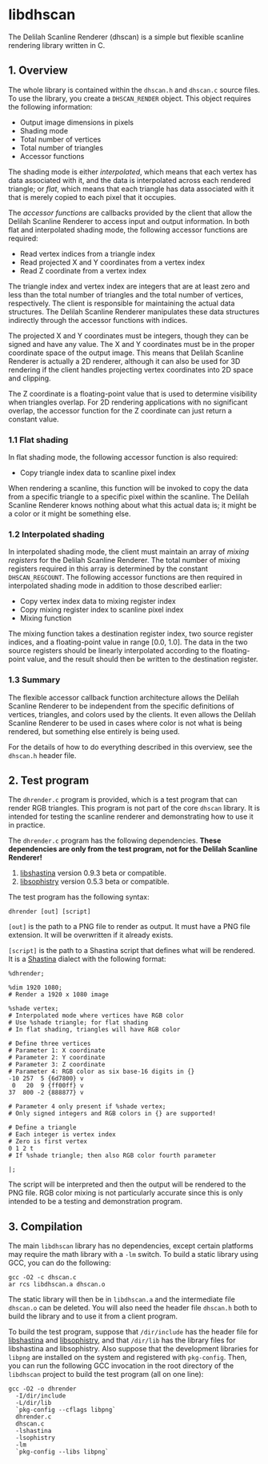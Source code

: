 # libdhscan

The Delilah Scanline Renderer (dhscan) is a simple but flexible scanline rendering library written in C.

## 1. Overview

The whole library is contained within the `dhscan.h` and `dhscan.c` source files.  To use the library, you create a `DHSCAN_RENDER` object.  This object requires the following information:

- Output image dimensions in pixels
- Shading mode
- Total number of vertices
- Total number of triangles
- Accessor functions

The shading mode is either _interpolated_, which means that each vertex has data associated with it, and the data is interpolated across each rendered triangle; or _flat_, which means that each triangle has data associated with it that is merely copied to each pixel that it occupies.

The _accessor functions_ are callbacks provided by the client that allow the Delilah Scanline Renderer to access input and output information.  In both flat and interpolated shading mode, the following accessor functions are required:

- Read vertex indices from a triangle index
- Read projected X and Y coordinates from a vertex index
- Read Z coordinate from a vertex index

The triangle index and vertex index are integers that are at least zero and less than the total number of triangles and the total number of vertices, respectively.  The client is responsible for maintaining the actual data structures.  The Delilah Scanline Renderer manipulates these data structures indirectly through the accessor functions with indices.

The projected X and Y coordinates must be integers, though they can be signed and have any value.  The X and Y coordinates must be in the proper coordinate space of the output image.  This means that Delilah Scanline Renderer is actually a 2D renderer, although it can also be used for 3D rendering if the client handles projecting vertex coordinates into 2D space and clipping.

The Z coordinate is a floating-point value that is used to determine visibility when triangles overlap.  For 2D rendering applications with no significant overlap, the accessor function for the Z coordinate can just return a constant value.

### 1.1 Flat shading

In flat shading mode, the following accessor function is also required:

- Copy triangle index data to scanline pixel index

When rendering a scanline, this function will be invoked to copy the data from a specific triangle to a specific pixel within the scanline.  The Delilah Scanline Renderer knows nothing about what this actual data is; it might be a color or it might be something else.

### 1.2 Interpolated shading

In interpolated shading mode, the client must maintain an array of _mixing registers_ for the Delilah Scanline Renderer.  The total number of mixing registers required in this array is determined by the constant `DHSCAN_REGCOUNT`.  The following accessor functions are then required in interpolated shading mode in addition to those described earlier:

- Copy vertex index data to mixing register index
- Copy mixing register index to scanline pixel index
- Mixing function

The mixing function takes a destination register index, two source register indices, and a floating-point value in range [0.0, 1.0].  The data in the two source registers should be linearly interpolated according to the floating-point value, and the result should then be written to the destination register.

### 1.3 Summary

The flexible accessor callback function architecture allows the Delilah Scanline Renderer to be independent from the specific definitions of vertices, triangles, and colors used by the clients.  It even allows the Delilah Scanline Renderer to be used in cases where color is not what is being rendered, but something else entirely is being used.

For the details of how to do everything described in this overview, see the `dhscan.h` header file.

## 2. Test program

The `dhrender.c` program is provided, which is a test program that can render RGB triangles.  This program is not part of the core `dhscan` library.  It is intended for testing the scanline renderer and demonstrating how to use it in practice.

The `dhrender.c` program has the following dependencies.  __These dependencies are only from the test program, not for the Delilah Scanline Renderer!__

1. [libshastina](http://www.purl.org/canidtech/r/shastina) version 0.9.3 beta or compatible.
2. [libsophistry](http://www.purl.org/canidtech/r/libsophistry) version 0.5.3 beta or compatible.

The test program has the following syntax:

    dhrender [out] [script]

`[out]` is the path to a PNG file to render as output.  It must have a PNG file extension.  It will be overwritten if it already exists.

`[script]` is the path to a Shastina script that defines what will be rendered.  It is a [Shastina](http://www.purl.org/canidtech/r/shastina) dialect with the following format:

    %dhrender;

    %dim 1920 1080;
    # Render a 1920 x 1080 image

    %shade vertex;
    # Interpolated mode where vertices have RGB color
    # Use %shade triangle; for flat shading
    # In flat shading, triangles will have RGB color

    # Define three vertices
    # Parameter 1: X coordinate
    # Parameter 2: Y coordinate
    # Parameter 3: Z coordinate
    # Parameter 4: RGB color as six base-16 digits in {}
    -10 257  5 {6d7800} v
     0   20  9 {ff00ff} v
    37  800 -2 {888877} v

    # Parameter 4 only present if %shade vertex;
    # Only signed integers and RGB colors in {} are supported!

    # Define a triangle
    # Each integer is vertex index
    # Zero is first vertex
    0 1 2 t
    # If %shade triangle; then also RGB color fourth parameter

    |;

The script will be interpreted and then the output will be rendered to the PNG file.  RGB color mixing is not particularly accurate since this is only intended to be a testing and demonstration program.

## 3. Compilation

The main `libdhscan` library has no dependencies, except certain platforms may require the math library with a `-lm` switch.  To build a static library using GCC, you can do the following:

    gcc -O2 -c dhscan.c
    ar rcs libdhscan.a dhscan.o

The static library will then be in `libdhscan.a` and the intermediate file `dhscan.o` can be deleted.  You will also need the header file `dhscan.h` both to build the library and to use it from a client program.

To build the test program, suppose that `/dir/include` has the header file for [libshastina](http://www.purl.org/canidtech/r/shastina) and [libsophistry](http://www.purl.org/canidtech/r/libsophistry), and that `/dir/lib` has the library files for libshastina and libsophistry.  Also suppose that the development libraries for `libpng` are installed on the system and registered with `pkg-config`.  Then, you can run the following GCC invocation in the root directory of the `libdhscan` project to build the test program (all on one line):

    gcc -O2 -o dhrender
      -I/dir/include
      -L/dir/lib
      `pkg-config --cflags libpng`
      dhrender.c
      dhscan.c
      -lshastina
      -lsophistry
      -lm
      `pkg-config --libs libpng`
